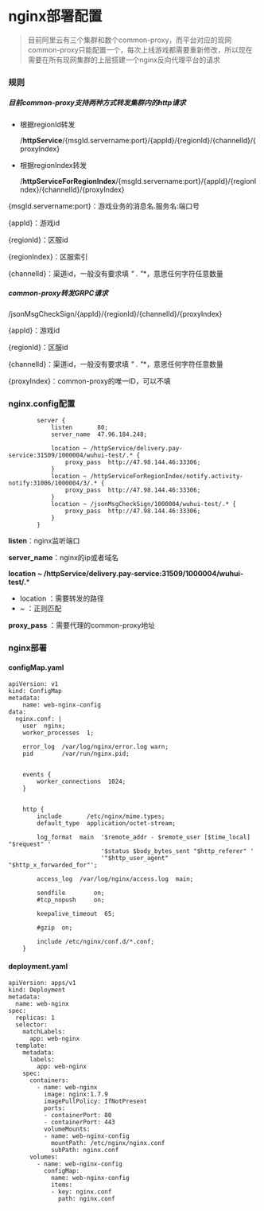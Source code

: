 # nginx部署配置

> 目前阿里云有三个集群和数个common-proxy，而平台对应的现网common-proxy只能配置一个，每次上线游戏都需要重新修改，所以现在需要在所有现网集群的上层搭建一个nginx反向代理平台的请求

### 规则

##### 目前common-proxy支持两种方式转发集群内的http请求

+ 根据regionId转发

  /**httpService**/{msgId.servername:port}/{appId}/{regionId}/{channelId}/{proxyIndex}

+ 根据regionIndex转发

  /**httpServiceForRegionIndex**/{msgId.servername:port}/{appId}/{regionIndex}/{channelId}/{proxyIndex}

{msgId.servername:port}：游戏业务的消息名.服务名:端口号

{appId}：游戏id

{regionId}：区服id

{regionIndex}：区服索引

{channelId}：渠道id，一般没有要求填  **" .* "**，意思任何字符任意数量

##### common-proxy转发GRPC请求

/jsonMsgCheckSign/{appId}/{regionId}/{channelId}/{proxyIndex}

{appId}：游戏id

{regionId}：区服id

{channelId}：渠道id，一般没有要求填  **" .* "**，意思任何字符任意数量



{proxyIndex}：common-proxy的唯一ID，可以不填

### nginx.config配置

```
        server {
            listen       80;
            server_name  47.96.184.248;

            location ~ /httpService/delivery.pay-service:31509/1000004/wuhui-test/.* {
                proxy_pass  http://47.98.144.46:33306;
            }
            location ~ /httpServiceForRegionIndex/notify.activity-notify:31006/1000004/3/.* {
                proxy_pass  http://47.98.144.46:33306;
            }
            location ~ /jsonMsgCheckSign/1000004/wuhui-test/.* {
                proxy_pass  http://47.98.144.46:33306;
            }
        }
```

**listen**：nginx监听端口

**server_name**：nginx的ip或者域名

**location ~ /httpService/delivery.pay-service:31509/1000004/wuhui-test/.***

+ location ：需要转发的路径
+ ~ ：正则匹配

**proxy_pass** ：需要代理的common-proxy地址

### nginx部署

#### configMap.yaml

```
apiVersion: v1
kind: ConfigMap
metadata:
    name: web-nginx-config
data:
  nginx.conf: |
    user  nginx;
    worker_processes  1;

    error_log  /var/log/nginx/error.log warn;
    pid        /var/run/nginx.pid;


    events {
        worker_connections  1024;
    }


    http {
        include       /etc/nginx/mime.types;
        default_type  application/octet-stream;

        log_format  main  '$remote_addr - $remote_user [$time_local] "$request" '
                          '$status $body_bytes_sent "$http_referer" '
                          '"$http_user_agent" "$http_x_forwarded_for"';

        access_log  /var/log/nginx/access.log  main;

        sendfile        on;
        #tcp_nopush     on;

        keepalive_timeout  65;

        #gzip  on;

        include /etc/nginx/conf.d/*.conf;
    }

```

#### deployment.yaml

```
apiVersion: apps/v1
kind: Deployment
metadata:
  name: web-nginx
spec:
  replicas: 1
  selector:
    matchLabels:
      app: web-nginx
  template:
    metadata:
      labels:
        app: web-nginx
    spec:
      containers:
        - name: web-nginx
          image: nginx:1.7.9
          imagePullPolicy: IfNotPresent
          ports:
          - containerPort: 80
          - containerPort: 443
          volumeMounts:
          - name: web-nginx-config
            mountPath: /etc/nginx/nginx.conf
            subPath: nginx.conf
      volumes:
        - name: web-nginx-config
          configMap:
            name: web-nginx-config
            items:
            - key: nginx.conf
              path: nginx.conf
```

